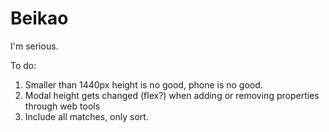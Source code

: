 # Beikao
I'm serious.

To do:
1. Smaller than 1440px height is no good, phone is no good.
2. Modal height gets changed (flex?) when adding or removing properties through web tools
3. Include all matches, only sort.
